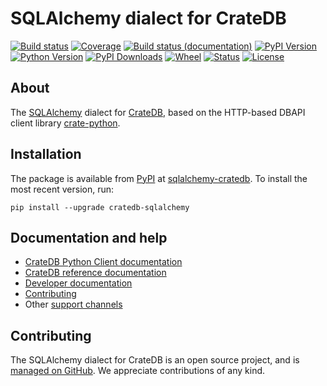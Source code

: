 # SQLAlchemy dialect for CrateDB

[![Build status](https://github.com/crate-workbench/sqlalchemy-cratedb/workflows/Tests/badge.svg)](https://github.com/crate-workbench/sqlalchemy-cratedb/actions?workflow=Tests)
[![Coverage](https://codecov.io/gh/crate-workbench/sqlalchemy-cratedb/branch/main/graph/badge.svg)](https://app.codecov.io/gh/crate-workbench/sqlalchemy-cratedb)
[![Build status (documentation)](https://readthedocs.org/projects/sqlalchemy-cratedb/badge/)](https://crate.io/docs/python/)
[![PyPI Version](https://img.shields.io/pypi/v/sqlalchemy-cratedb.svg)](https://pypi.org/project/sqlalchemy-cratedb/)
[![Python Version](https://img.shields.io/pypi/pyversions/sqlalchemy-cratedb.svg)](https://pypi.org/project/sqlalchemy-cratedb/)
[![PyPI Downloads](https://img.shields.io/pypi/dw/sqlalchemy-cratedb.svg)](https://pypi.org/project/sqlalchemy-cratedb/)
[![Wheel](https://img.shields.io/pypi/wheel/sqlalchemy-cratedb.svg)](https://pypi.org/project/sqlalchemy-cratedb/)
[![Status](https://img.shields.io/pypi/status/sqlalchemy-cratedb.svg)](https://pypi.org/project/sqlalchemy-cratedb/)
[![License](https://img.shields.io/pypi/l/sqlalchemy-cratedb.svg)](https://pypi.org/project/sqlalchemy-cratedb/)


## About

The [SQLAlchemy] dialect for [CrateDB], based on the HTTP-based DBAPI client
library [crate-python].

## Installation

The package is available from [PyPI] at [sqlalchemy-cratedb]. 
To install the most recent version, run:
```shell
pip install --upgrade cratedb-sqlalchemy
```

## Documentation and help

- [CrateDB Python Client documentation](https://crate.io/docs/python/)
- [CrateDB reference documentation](https://crate.io/docs/reference/)
- [Developer documentation](DEVELOP.md)
- [Contributing](CONTRIBUTING.md)
- Other [support channels](https://crate.io/support/)

## Contributing

The SQLAlchemy dialect for CrateDB is an open source project, and is
[managed on GitHub](https://github.com/crate-workbench/sqlalchemy-cratedb). We
appreciate contributions of any kind.


[CrateDB]: https://github.com/crate/crate
[crate-python]: https://github.com/crate/crate-python
[SQLAlchemy]: https://www.sqlalchemy.org
[sqlalchemy-cratedb]: https://pypi.org/project/sqlalchemy-cratedb/
[PyPI]: https://pypi.org/
